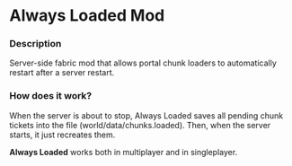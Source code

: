 # Always Loaded Mod

### **Description**

Server-side fabric mod that allows portal chunk loaders to automatically restart after a server restart.

### **How does it work?**

When the server is about to stop, Always Loaded saves all pending chunk tickets into the file (world/data/chunks.loaded).
Then, when the server starts, it just recreates them.

**Always Loaded** works both in multiplayer and in singleplayer.
